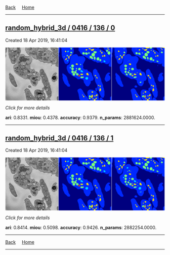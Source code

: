 
[Back](..)&nbsp;&nbsp;&nbsp;&nbsp;&nbsp;[Home](https://leapmanlab.github.io/snapshots)

---

<div class="summary"><a href="0"><h2>random_hybrid_3d / 0416 / 136 / 0</h2></a><p>Created 18 Apr 2019, 16:41:04
</p><a href="0"><img src="0/media/summary.png" align="center"></a><p>
<i>Click for more details</i>
</p></div>

**ari**: 0.8331. **miou**: 0.4378. **accuracy**: 0.9379. **n_params**: 2881624.0000. 

---

<div class="summary"><a href="1"><h2>random_hybrid_3d / 0416 / 136 / 1</h2></a><p>Created 18 Apr 2019, 16:41:04
</p><a href="1"><img src="1/media/summary.png" align="center"></a><p>
<i>Click for more details</i>
</p></div>

**ari**: 0.8414. **miou**: 0.5098. **accuracy**: 0.9426. **n_params**: 2882254.0000. 

---

[Back](..)&nbsp;&nbsp;&nbsp;&nbsp;&nbsp;[Home](https://leapmanlab.github.io/snapshots)

---